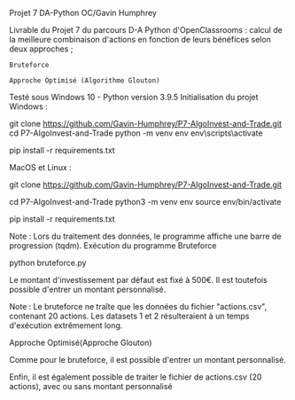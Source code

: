 Projet 7 DA-Python OC/Gavin Humphrey

Livrable du Projet 7 du parcours D-A Python d'OpenClassrooms : calcul de la meilleure combinaison d'actions en fonction de leurs bénéfices selon deux approches ;

    Bruteforce

    Approche Optimisé (Algorithme Glouton)

Testé sous Windows 10 - Python version 3.9.5
Initialisation du projet
Windows :

git clone https://github.com/Gavin-Humphrey/P7-AlgoInvest-and-Trade.git
cd P7-AlgoInvest-and-Trade 
python -m venv env 
env\scripts\activate

pip install -r requirements.txt

MacOS et Linux :

git clone https://github.com/Gavin-Humphrey/P7-AlgoInvest-and-Trade.git

cd P7-AlgoInvest-and-Trade
python3 -m venv env 
source env/bin/activate

pip install -r requirements.txt

Note : Lors du traitement des données, le programme affiche une barre de progression (tqdm).
Exécution du programme
Bruteforce

python bruteforce.py

Le montant d'investissement par défaut est fixé à 500€. Il est toutefois possible d'entrer un montant personnalisé.

Note : Le bruteforce ne traîte que les données du fichier "actions.csv", contenant 20 actions. Les datasets 1 et 2 résulteraient à un temps d'exécution extrêmement long.


Approche Optimisé(Approche Glouton)

Comme pour le bruteforce, il est possible d'entrer un montant personnalisé.


Enfin, il est également possible de traiter le fichier de actions.csv (20 actions), avec ou sans montant personnalisé 
